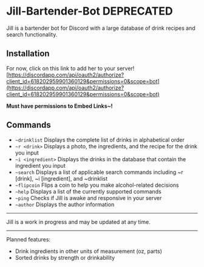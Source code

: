 # Jill-Bartender-Bot DEPRECATED

Jill is a bartender bot for Discord with a large database of drink recipes and search functionality.

## Installation

For now, click on this link to add her to your server! [https://discordapp.com/api/oauth2/authorize?client_id=618202959901360129&permissions=0&scope=bot](https://discordapp.com/api/oauth2/authorize?client_id=618202959901360129&permissions=0&scope=bot)

**Must have permissions to Embed Links~!**

## Commands

- `~drinklist` Displays the complete list of drinks in alphabetical order
- `~r <drink>` Displays a photo, the ingredients, and the recipe for the drink you input
- `~i <ingredient>` Displays the drinks in the database that contain the ingredient you input
- `~search` Displays a list of applicable search commands including ~r [drink], ~i [ingredient], and ~drinklist
- `~flipcoin` Flips a coin to help you make alcohol-related decisions
- `~help` Displays a list of the currently supported commands
- `~ping` Checks if Jill is awake and responsive in your server
- `~author` Displays the author information

---

Jill is a work in progress and may be updated at any time.

---

Planned features:

- Drink ingredients in other units of measurement (oz, parts)
- Sorted drinks by strength or drinkability
